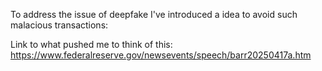 To address the issue of deepfake I've introduced a idea to avoid such malacious transactions: 

Link to what pushed me to think of this: 
https://www.federalreserve.gov/newsevents/speech/barr20250417a.htm
